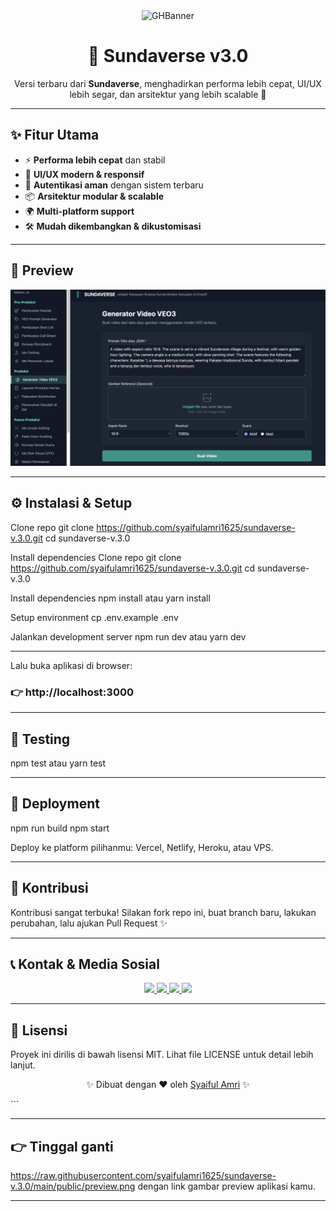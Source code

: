 <div align="center">
<img width="1200" height="475" alt="GHBanner" src="https://github.com/user-attachments/assets/0aa67016-6eaf-458a-adb2-6e31a0763ed6" />
</div>

<h1 align="center">🌌 Sundaverse v3.0</h1>

<p align="center">
  Versi terbaru dari <b>Sundaverse</b>, menghadirkan performa lebih cepat, UI/UX lebih segar, dan arsitektur yang lebih scalable 🚀  
</p>

---

## ✨ Fitur Utama
- ⚡ **Performa lebih cepat** dan stabil  
- 🎨 **UI/UX modern & responsif**  
- 🔐 **Autentikasi aman** dengan sistem terbaru  
- 📦 **Arsitektur modular & scalable**  
- 🌍 **Multi-platform support**  
- 🛠️ **Mudah dikembangkan & dikustomisasi**  

---

## 📸 Preview
<p align="center">
  <img src="https://github.com/syaifulamri1625/sundaverse-v.3.0/blob/4367d07c8f33cb8233ab627e4e866694a4a713ca/public/sundaverse.png" alt="Sundaverse Preview" width="1200"/>
</p>

---

## ⚙️ Instalasi & Setup
Clone repo
git clone https://github.com/syaifulamri1625/sundaverse-v.3.0.git
cd sundaverse-v.3.0

Install dependencies
Clone repo
git clone https://github.com/syaifulamri1625/sundaverse-v.3.0.git
cd sundaverse-v.3.0

Install dependencies
npm install
atau
yarn install

Setup environment
cp .env.example .env

Jalankan development server
npm run dev
atau
yarn dev

---

Lalu buka aplikasi di browser:
### 👉 http://localhost:3000

---

## 🧪 Testing
npm test
atau
yarn test

---

## 🚀 Deployment
npm run build
npm start

Deploy ke platform pilihanmu: Vercel, Netlify, Heroku, atau VPS.

---

## 🤝 Kontribusi
Kontribusi sangat terbuka!
Silakan fork repo ini, buat branch baru, lakukan perubahan, lalu ajukan Pull Request ✨

---

## 📞 Kontak & Media Sosial
<p align="center"> <a href="mailto:syaifulamri1625@gmail.com"> <img src="https://img.shields.io/badge/Email-D14836?style=for-the-badge&logo=gmail&logoColor=white" /> </a> <a href="https://github.com/syaifulamri1625"> <img src="https://img.shields.io/badge/GitHub-000000?style=for-the-badge&logo=github&logoColor=white" /> </a> <a href="https://www.linkedin.com/in/syaifulamri"> <img src="https://img.shields.io/badge/LinkedIn-0077B5?style=for-the-badge&logo=linkedin&logoColor=white" /> </a> <a href="https://instagram.com/syaifulamri1625"> <img src="https://img.shields.io/badge/Instagram-E4405F?style=for-the-badge&logo=instagram&logoColor=white" /> </a> </p>

---

## 📄 Lisensi
Proyek ini dirilis di bawah lisensi MIT.
Lihat file LICENSE untuk detail lebih lanjut.

<p align="center">✨ Dibuat dengan ❤️ oleh <a href="https://github.com/syaifulamri1625">Syaiful Amri</a> ✨</p> ```

---

## 👉 Tinggal ganti
https://raw.githubusercontent.com/syaifulamri1625/sundaverse-v.3.0/main/public/preview.png dengan link gambar preview aplikasi kamu.

---
